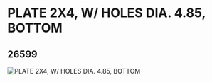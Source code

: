 # PLATE 2X4, W/ HOLES DIA. 4.85, BOTTOM
## 26599
![PLATE 2X4, W/ HOLES DIA. 4.85, BOTTOM](https://lc-www-live-s.legocdn.com/media/bricks/5/2/6176242.jpg)